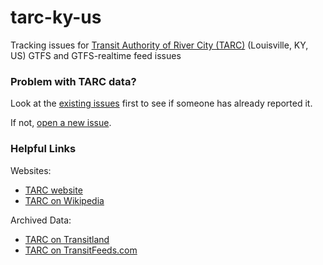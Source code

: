 # tarc-ky-us

Tracking issues for [Transit Authority of River City (TARC)](https://www.ridetarc.org/) (Louisville, KY, US) GTFS and GTFS-realtime feed issues

### Problem with TARC data?

Look at the [existing issues](https://github.com/General-Transit-Feed-Specification/tarc-ky-us/issues) first to see if someone has already reported it.

If not, [open a new issue](https://github.com/General-Transit-Feed-Specification/tarc-ky-us/issues/new).

### Helpful Links

Websites:
* [TARC website](https://www.ridetarc.org/)
* [TARC on Wikipedia](https://en.wikipedia.org/wiki/Transit_Authority_of_River_City)

Archived Data:
* [TARC on Transitland](https://transit.land/feed-registry/operators/o-dng1-transitauthorityofrivercity)
* [TARC on TransitFeeds.com](http://transitfeeds.com/p/transit-authority-of-river-city)
